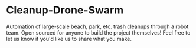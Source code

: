 # Cleanup-Drone-Swarm
Automation of large-scale beach, park, etc. trash cleanups through a robot team. Open sourced for anyone to build the project themselves! Feel free to let us know if you'd like us to share what you make.
